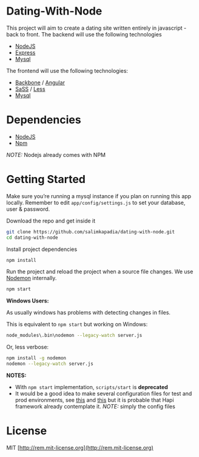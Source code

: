 Dating-With-Node
=========
This project will aim to create a dating site written entirely in javascript - back to front. The backend will use the following technologies

  - [NodeJS](http://nodejs.org/)
  - [Express](http://expressjs.com/)
  - [Mysql](https://github.com/felixge/node-mysql)

The frontend will use the following technologies:

  - [Backbone](http://backbonejs.org/) / [Angular](http://angularjs.org/)
  - [SaSS](http://sass-lang.com/) / [Less](http://lesscss.org/)
  - [Mysql](https://github.com/felixge/node-mysql)

Dependencies
=========
  - [NodeJS](http://nodejs.org/)
  - [Npm](https://github.com/isaacs/npm/)


_NOTE:_ Nodejs already comes with NPM

Getting Started
=========
Make sure you’re running a mysql instance if you plan on running this app locally.
Remember to edit `app/config/settings.js` to set your database, user & password.

Download the repo and get inside it


```bash
git clone https://github.com/salimkapadia/dating-with-node.git
cd dating-with-node
```


Install project dependencies

```bash
npm install
```

Run the project and reload the project when a source file changes. We use [Nodemon](https://github.com/remy/nodemon) internally.

```bash
npm start
```


**Windows Users:** 

As usually windows has problems with detecting changes in files.

This is equivalent to `npm start` but working on Windows:

```bash
node_modules\.bin\nodemon --legacy-watch server.js
```

Or, less verbose:

```bash
npm install -g nodemon
nodemon --legacy-watch server.js
```



**NOTES:**


* With `npm start` implementation, `scripts/start` is **deprecated**
* It would be a good idea to make several configuration files for test and prod environments, see [this](http://dailyjs.com/2014/01/02/recipe-for-express-configuration/?utm_source=feedburner&utm_medium=email&utm_campaign=Feed%3A+dailyjs+%28DailyJS%29) and [this](http://www.jorisooms.be/testing-your-node-api-with-supertest/) but it is probable that Hapi framework already contemplate it.
_NOTE:_ simply the config files





License
=========
MIT [http://rem.mit-license.org](http://rem.mit-license.org)

